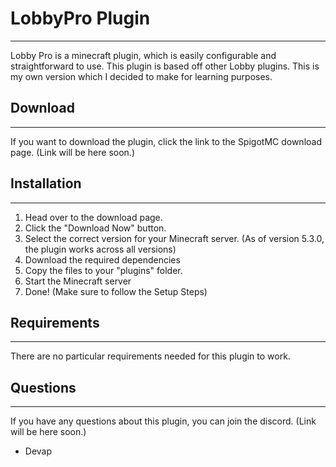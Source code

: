 # LobbyPro Plugin
---
Lobby Pro is a minecraft plugin, which is easily configurable and straightforward to use.
This plugin is based off other Lobby plugins. This is my own version which I decided to make for learning purposes.

## Download
---
If you want to download the plugin, click the link to the SpigotMC download page.
(Link will be here soon.)

## Installation
---
1. Head over to the download page.
2. Click the "Download Now" button.
3. Select the correct version for your Minecraft server. (As of version 5.3.0, the plugin works across all versions)
4. Download the required dependencies
5. Copy the files to your "plugins" folder.
6. Start the Minecraft server
7. Done! (Make sure to follow the Setup Steps)

## Requirements
---
There are no particular requirements needed for this plugin to work.

## Questions
---
If you have any questions about this plugin, you can join the discord.
(Link will be here soon.)

- Devap
